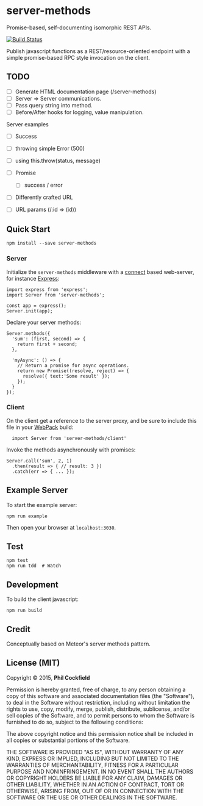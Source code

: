 # server-methods
Promise-based, self-documenting isomorphic REST APIs.

[![Build Status](https://travis-ci.org/philcockfield/server-methods.svg)](https://travis-ci.org/philcockfield/server-methods)

Publish javascript functions as a REST/resource-oriented endpoint with a simple promise-based RPC style invocation on the client.



## TODO
- [ ] Generate HTML documentation page (/server-methods)
- [ ] Server => Server communications.
- [ ] Pass query string into method.
- [ ] Before/After hooks for logging, value manipulation.

Server examples
- [ ] Success
- [ ] throwing simple Error (500)
- [ ] using this.throw(status, message)
- [ ] Promise
  - [ ] success / error
- [ ] Differently crafted URL
- [ ] URL params (/:id => (id))





## Quick Start

    npm install --save server-methods

### Server
Initialize the `server-methods` middleware with a [connect](https://github.com/senchalabs/connect) based web-server, for instance [Express](http://expressjs.com/):


    import express from 'express';
    import Server from 'server-methods';

    const app = express();
    Server.init(app);


Declare your server methods:

    Server.methods({
      'sum': (first, second) => {
        return first + second;
      },

      'myAsync': () => {
        // Return a promise for async operations.
        return new Promise((resolve, reject) => {
          resolve({ text:'Some result' });
        });
      }
    });


### Client
On the client get a reference to the server proxy, and be sure to include this
file in your [WebPack](http://webpack.github.io/) build:

      import Server from 'server-methods/client'

Invoke the methods asynchronously with promises:

    Server.call('sum', 2, 1)
      .then(result => { // result: 3 })
      .catch(err => { ... });


## Example Server
To start the example server:

    npm run example

Then open your browser at `localhost:3030`.


## Test
    npm test
    npm run tdd  # Watch



## Development
To build the client javascript:

    npm run build



## Credit
Conceptually based on Meteor's server methods pattern.



## License (MIT)
Copyright © 2015, **Phil Cockfield**

Permission is hereby granted, free of charge, to any person obtaining a copy
of this software and associated documentation files (the "Software"), to deal
in the Software without restriction, including without limitation the rights
to use, copy, modify, merge, publish, distribute, sublicense, and/or sell
copies of the Software, and to permit persons to whom the Software is
furnished to do so, subject to the following conditions:

The above copyright notice and this permission notice shall be included in
all copies or substantial portions of the Software.

THE SOFTWARE IS PROVIDED "AS IS", WITHOUT WARRANTY OF ANY KIND, EXPRESS OR
IMPLIED, INCLUDING BUT NOT LIMITED TO THE WARRANTIES OF MERCHANTABILITY,
FITNESS FOR A PARTICULAR PURPOSE AND NONINFRINGEMENT. IN NO EVENT SHALL THE
AUTHORS OR COPYRIGHT HOLDERS BE LIABLE FOR ANY CLAIM, DAMAGES OR OTHER
LIABILITY, WHETHER IN AN ACTION OF CONTRACT, TORT OR OTHERWISE, ARISING FROM,
OUT OF OR IN CONNECTION WITH THE SOFTWARE OR THE USE OR OTHER DEALINGS IN
THE SOFTWARE.

